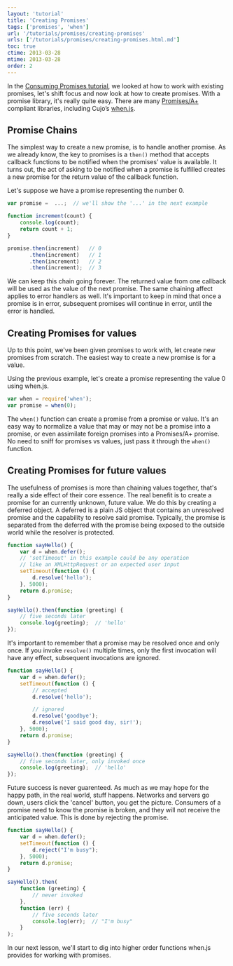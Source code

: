 ```yaml
---
layout: 'tutorial'
title: 'Creating Promises'
tags: ['promises', 'when']
url: '/tutorials/promises/creating-promises'
urls: ['/tutorials/promises/creating-promises.html.md']
toc: true
ctime: 2013-03-28
mtime: 2013-03-28
order: 2
---
```


In the [Consuming Promises tutorial](./consuming-promises.html.md), we looked at how to work with existing promises, let's shift focus and now look at how to create promises.  With a promise library, it's really quite easy.  There are many [Promises/A+](http://promises-aplus.github.com/promises-spec/) compliant libraries, including Cujo’s [when.js](https://github.com/cujojs/when).


Promise Chains
--------------

The simplest way to create a new promise, is to handle another promise.  As we already know, the key to promises is a `then()` method that accepts callback functions to be notified when the promises' value is available.  It turns out, the act of asking to be notified when a promise is fulfilled creates a new promise for the return value of the callback function.

Let's suppose we have a promise representing the number 0.

```javascript
var promise =  ...;  // we'll show the '...' in the next example

function increment(count) {
    console.log(count);
    return count + 1;
}

promise.then(increment)   // 0
       .then(increment)   // 1
       .then(increment)   // 2
       .then(increment);  // 3
```

We can keep this chain going forever.  The returned value from one callback will be used as the value of the next promise.  The same chaining affect applies to error handlers as well.  It's important to keep in mind that once a promise is in error, subsequent promises will continue in error, until the error is handled.


Creating Promises for values
----------------------------

Up to this point, we've been given promises to work with, let create new promises from scratch.  The easiest way to create a new promise is for a value.

Using the previous example, let's create a promise representing the value 0 using when.js.

```javascript
var when = require('when');
var promise = when(0);
```

The `when()` function can create a promise from a promise or value.  It's an easy way to normalize a value that may or may not be a promise into a promise, or even assimilate foreign promises into a Promises/A+ promise.  No need to sniff for promises vs values, just pass it through the `when()` function.


Creating Promises for future values
-----------------------------------

The usefulness of promises is more than chaining values together, that's really a side effect of their core essence.  The real benefit is to create a promise for an currently unknown, future value.  We do this by creating a deferred object.  A deferred is a plain JS object that contains an unresolved promise and the capability to resolve said promise.  Typically, the promise is separated from the deferred with the promise being exposed to the outside world while the resolver is protected.

```javascript
function sayHello() {
    var d = when.defer();
    // 'setTimeout' in this example could be any operation
    // like an XMLHttpRequest or an expected user input
    setTimeout(function () {
        d.resolve('hello');
    }, 5000);
    return d.promise;
}

sayHello().then(function (greeting) {
    // five seconds later
    console.log(greeting);  // 'hello'
});
```

It's important to remember that a promise may be resolved once and only once.  If you invoke `resolve()` multiple times, only the first invocation will have any effect, subsequent invocations are ignored.

```javascript
function sayHello() {
    var d = when.defer();
    setTimeout(function () {
        // accepted
        d.resolve('hello');

        // ignored
        d.resolve('goodbye');
        d.resolve('I said good day, sir!');
    }, 5000);
    return d.promise;
}

sayHello().then(function (greeting) {
    // five seconds later, only invoked once
    console.log(greeting);  // 'hello'
});
```

Future success is never guarenteed.  As much as we may hope for the happy path, in the real world, stuff happens.  Networks and servers go down, users click the 'cancel' button, you get the picture.  Consumers of a promise need to know the promise is broken, and they will not receive the anticipated value.  This is done by rejecting the promise.

```javascript
function sayHello() {
    var d = when.defer();
    setTimeout(function () {
        d.reject("I'm busy");
    }, 5000);
    return d.promise;
}

sayHello().then(
    function (greeting) {
        // never invoked
    },
    function (err) {
        // five seconds later
        console.log(err);  // "I'm busy"
    }
);
```


In our next lesson, we'll start to dig into higher order functions when.js provides for working with promises.
